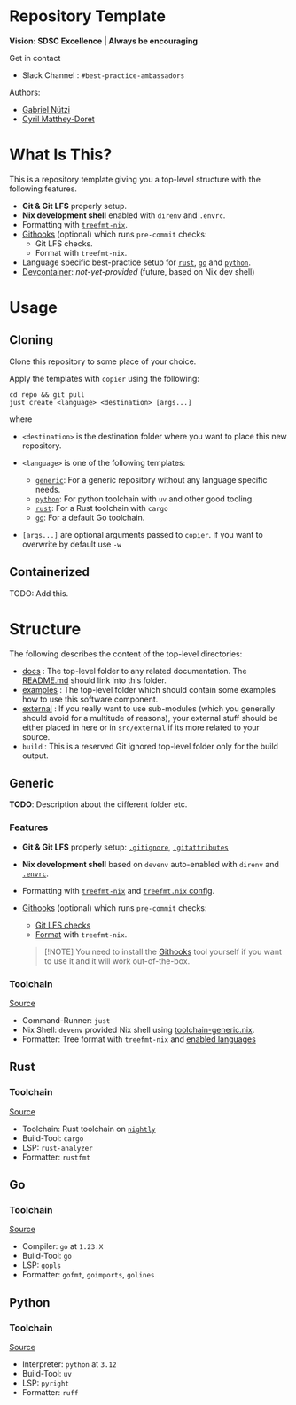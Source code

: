 # Repository Template

**Vision: SDSC Excellence | Always be encouraging**

Get in contact

- Slack Channel : `#best-practice-ambassadors`

Authors:

- [Gabriel Nützi](gabriel.nuetzi@sdsc.ethz.ch)
- [Cyril Matthey-Doret](cyril.matthey-doret@sdsc.ethz.ch)

# What Is This?

This is a repository template giving you a top-level structure with the
following features.

- **Git & Git LFS** properly setup.
- **Nix development shell** enabled with `direnv` and `.envrc`.
- Formatting with [`treefmt-nix`](https://github.com/numtide/treefmt-nix).
- [Githooks](https://github.com/gabyx/githooks) (optional) which runs
  `pre-commit` checks:
  - Git LFS checks.
  - Format with `treefmt-nix`.
- Language specific best-practice setup for [`rust`](#rust), [`go`](#go) and
  [`python`](#python).
- [Devcontainer](https://containers.dev): _not-yet-provided_ (future, based on
  Nix dev shell)

# Usage

## Cloning

Clone this repository to some place of your choice.

Apply the templates with `copier` using the following:

```shell
cd repo && git pull
just create <language> <destination> [args...]
```

where

- `<destination>` is the destination folder where you want to place this new
  repository.
- `<language>` is one of the following templates:

  - [`generic`](./src/generic): For a generic repository without any language
    specific needs.
  - [`python`](./src/python): For python toolchain with `uv` and other good
    tooling.
  - [`rust`](./src/rust): For a Rust toolchain with `cargo`
  - [`go`](./src/go): For a default Go toolchain.

- `[args...]` are optional arguments passed to `copier`. If you want to
  overwrite by default use `-w`

## Containerized

TODO: Add this.

# Structure

The following describes the content of the top-level directories:

- [docs](./src/generic/docs) : The top-level folder to any related
  documentation. The [README.md](./src/generic/README.md) should link into this
  folder.
- [examples](./src/generic/examples) : The top-level folder which should contain
  some examples how to use this software component.
- [external](./src/generic/external) : If you really want to use sub-modules
  (which you generally should avoid for a multitude of reasons), your external
  stuff should be either placed in here or in `src/external` if its more related
  to your source.
- `build` : This is a reserved Git ignored top-level folder only for the build
  output.

## Generic

**TODO**: Description about the different folder etc.

### Features

- **Git & Git LFS** properly setup:
  [`.gitignore`](src/generic/.gitignore.jinja),
  [`.gitattributes`](src/generic/.gitattributes)

- **Nix development shell** based on `devenv` auto-enabled with `direnv` and
  [`.envrc`](src/generic/.envrc).

- Formatting with [`treefmt-nix`](https://github.com/numtide/treefmt-nix) and
  [`treefmt.nix` config](src/generic/tools/nix/packages/treefmt/treefmt.nix.jinja).

- [Githooks](https://github.com/gabyx/githooks) (optional) which runs
  `pre-commit` checks:

  - [Git LFS checks](src/generic/.githooks/pre-commit/1-git-lfs-check.sh)
  - [Format](src/generic/.githooks/pre-commit/2-format.sh) with `treefmt-nix`.

  > [!NOTE] You need to install the
  > [Githooks](https://github.com/gabyx/githooks) tool yourself if you want to
  > use it and it will work out-of-the-box.

### Toolchain

[Source](src/generic/tools/nix/shells/toolchain-generic.nix)

- Command-Runner: `just`
- Nix Shell: `devenv` provided Nix shell using
  [toolchain-generic.nix](src/generic/tools/nix/shells/toolchain-generic.nix).
- Formatter: Tree format with `treefmt-nix` and
  [enabled languages](src/generic/tools/nix/packages/treefmt/treefmt.nix.jinja)

## Rust

### Toolchain

[Source](src/rust/tools/nix/shells/toolchain-rust.nix)

- Toolchain: Rust toolchain on
  [`nightly`](src/rust/tools/configs/rust/rust-toolchain.toml)
- Build-Tool: `cargo`
- LSP: `rust-analyzer`
- Formatter: `rustfmt`

## Go

### Toolchain

[Source](src/go/tools/nix/shells/toolchain-rust.nix)

- Compiler: `go` at `1.23.X`
- Build-Tool: `go`
- LSP: `gopls`
- Formatter: `gofmt`, `goimports`, `golines`

## Python

### Toolchain

[Source](src/python/tools/nix/shells/toolchain-python.nix)

- Interpreter: `python` at `3.12`
- Build-Tool: `uv`
- LSP: `pyright`
- Formatter: `ruff`

